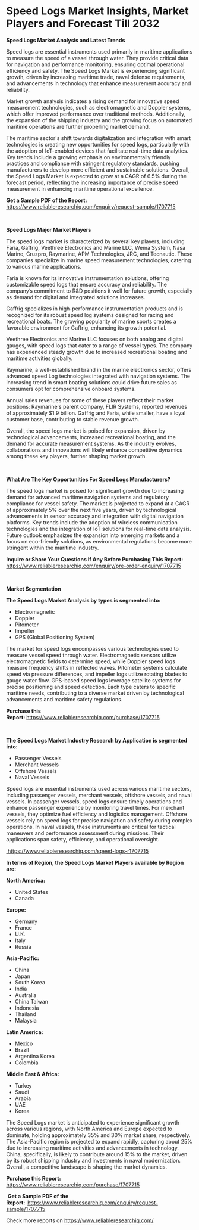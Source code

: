 <p><h1>Speed Logs Market Insights, Market Players and Forecast Till 2032</h1></p><p><strong>Speed Logs Market Analysis and Latest Trends</strong></p>
<p><p>Speed logs are essential instruments used primarily in maritime applications to measure the speed of a vessel through water. They provide critical data for navigation and performance monitoring, ensuring optimal operational efficiency and safety. The Speed Logs Market is experiencing significant growth, driven by increasing maritime trade, naval defense requirements, and advancements in technology that enhance measurement accuracy and reliability.</p><p>Market growth analysis indicates a rising demand for innovative speed measurement technologies, such as electromagnetic and Doppler systems, which offer improved performance over traditional methods. Additionally, the expansion of the shipping industry and the growing focus on automated maritime operations are further propelling market demand.</p><p>The maritime sector's shift towards digitalization and integration with smart technologies is creating new opportunities for speed logs, particularly with the adoption of IoT-enabled devices that facilitate real-time data analytics. Key trends include a growing emphasis on environmentally friendly practices and compliance with stringent regulatory standards, pushing manufacturers to develop more efficient and sustainable solutions. Overall, the Speed Logs Market is expected to grow at a CAGR of 6.5% during the forecast period, reflecting the increasing importance of precise speed measurement in enhancing maritime operational excellence.</p></p>
<p><strong>Get a Sample PDF of the Report:&nbsp;</strong> <a href="https://www.reliableresearchiq.com/enquiry/request-sample/1707715?utm_campaign=3513&utm_medium=2&utm_source=Github&utm_content=ia&utm_term=09042025&utm_id=speed-logs">https://www.reliableresearchiq.com/enquiry/request-sample/1707715</a></p>
<p>&nbsp;</p>
<p><strong>Speed Logs Major Market Players</strong></p>
<p><p>The speed logs market is characterized by several key players, including Faria, Gaffrig, Veethree Electronics and Marine LLC, Wema System, Nasa Marine, Cruzpro, Raymarine, APM Technologies, JRC, and Tecnautic. These companies specialize in marine speed measurement technologies, catering to various marine applications.</p><p>Faria is known for its innovative instrumentation solutions, offering customizable speed logs that ensure accuracy and reliability. The company’s commitment to R&D positions it well for future growth, especially as demand for digital and integrated solutions increases. </p><p>Gaffrig specializes in high-performance instrumentation products and is recognized for its robust speed log systems designed for racing and recreational boats. The growing popularity of marine sports creates a favorable environment for Gaffrig, enhancing its growth potential.</p><p>Veethree Electronics and Marine LLC focuses on both analog and digital gauges, with speed logs that cater to a range of vessel types. The company has experienced steady growth due to increased recreational boating and maritime activities globally.</p><p>Raymarine, a well-established brand in the marine electronics sector, offers advanced speed Log technologies integrated with navigation systems. The increasing trend in smart boating solutions could drive future sales as consumers opt for comprehensive onboard systems.</p><p>Annual sales revenues for some of these players reflect their market positions: Raymarine's parent company, FLIR Systems, reported revenues of approximately $1.9 billion. Gaffrig and Faria, while smaller, have a loyal customer base, contributing to stable revenue growth.</p><p>Overall, the speed logs market is poised for expansion, driven by technological advancements, increased recreational boating, and the demand for accurate measurement systems. As the industry evolves, collaborations and innovations will likely enhance competitive dynamics among these key players, further shaping market growth.</p></p>
<p>&nbsp;</p>
<p><strong>What Are The Key Opportunities For Speed Logs Manufacturers?</strong></p>
<p><p>The speed logs market is poised for significant growth due to increasing demand for advanced maritime navigation systems and regulatory compliance for vessel safety. The market is projected to expand at a CAGR of approximately 5% over the next five years, driven by technological advancements in sensor accuracy and integration with digital navigation platforms. Key trends include the adoption of wireless communication technologies and the integration of IoT solutions for real-time data analysis. Future outlook emphasizes the expansion into emerging markets and a focus on eco-friendly solutions, as environmental regulations become more stringent within the maritime industry.</p></p>
<p><strong>Inquire or Share Your Questions If Any Before Purchasing This Report:</strong> <a href="https://www.reliableresearchiq.com/enquiry/pre-order-enquiry/1707715?utm_campaign=3513&utm_medium=2&utm_source=Github&utm_content=ia&utm_term=09042025&utm_id=speed-logs">https://www.reliableresearchiq.com/enquiry/pre-order-enquiry/1707715</a></p>
<p>&nbsp;</p>
<p><strong>Market Segmentation</strong></p>
<p><strong>The Speed Logs Market Analysis by types is segmented into:</strong></p>
<p><ul><li>Electromagnetic</li><li>Doppler</li><li>Pitometer</li><li>Impeller</li><li>GPS (Global Positioning System)</li></ul></p>
<p><p>The market for speed logs encompasses various technologies used to measure vessel speed through water. Electromagnetic sensors utilize electromagnetic fields to determine speed, while Doppler speed logs measure frequency shifts in reflected waves. Pitometer systems calculate speed via pressure differences, and impeller logs utilize rotating blades to gauge water flow. GPS-based speed logs leverage satellite systems for precise positioning and speed detection. Each type caters to specific maritime needs, contributing to a diverse market driven by technological advancements and maritime safety regulations.</p></p>
<p><strong>Purchase this Report:&nbsp;</strong><a href="https://www.reliableresearchiq.com/purchase/1707715?utm_campaign=3513&utm_medium=2&utm_source=Github&utm_content=ia&utm_term=09042025&utm_id=speed-logs">https://www.reliableresearchiq.com/purchase/1707715</a></p>
<p>&nbsp;</p>
<p><strong>The Speed Logs Market Industry Research by Application is segmented into:</strong></p>
<p><ul><li>Passenger Vessels</li><li>Merchant Vessels</li><li>Offshore Vessels</li><li>Naval Vessels</li></ul></p>
<p><p>Speed logs are essential instruments used across various maritime sectors, including passenger vessels, merchant vessels, offshore vessels, and naval vessels. In passenger vessels, speed logs ensure timely operations and enhance passenger experience by monitoring travel times. For merchant vessels, they optimize fuel efficiency and logistics management. Offshore vessels rely on speed logs for precise navigation and safety during complex operations. In naval vessels, these instruments are critical for tactical maneuvers and performance assessment during missions. Their applications span safety, efficiency, and operational oversight.</p></p>
<p><a href="https://www.reliableresearchiq.com/speed-logs-r1707715?utm_campaign=3513&utm_medium=2&utm_source=Github&utm_content=ia&utm_term=09042025&utm_id=speed-logs">&nbsp;https://www.reliableresearchiq.com/speed-logs-r1707715</a></p>
<p><strong>In terms of Region, the Speed Logs Market Players available by Region are:</strong></p>
<p>
    <p> <strong> North America: </strong>
        <ul>
            <li>United States</li>
            <li>Canada</li>
        </ul>
        </p> 
    <p> <strong> Europe: </strong>
        <ul>
            <li>Germany</li>
            <li>France</li>
            <li>U.K.</li>
            <li>Italy</li>
            <li>Russia</li>
        </ul>
        </p> 
    <p> <strong> Asia-Pacific: </strong>
        <ul>
            <li>China</li>
            <li>Japan</li>
            <li>South Korea</li>
            <li>India</li>
            <li>Australia</li>
            <li>China Taiwan</li>
            <li>Indonesia</li>
            <li>Thailand</li>
            <li>Malaysia</li>
        </ul>
        </p> 
    <p> <strong> Latin America: </strong>
        <ul>
            <li>Mexico</li>
            <li>Brazil</li>
            <li>Argentina Korea</li>
            <li>Colombia</li>
        </ul>
        </p> 
    <p> <strong> Middle East & Africa: </strong>
        <ul>
            <li>Turkey</li>
            <li>Saudi</li>
            <li>Arabia</li>
            <li>UAE</li>
            <li>Korea</li>
        </ul>
    </p>
    </p>
<p><p>The Speed Logs market is anticipated to experience significant growth across various regions, with North America and Europe expected to dominate, holding approximately 35% and 30% market share, respectively. The Asia-Pacific region is projected to expand rapidly, capturing about 25% due to increasing maritime activities and advancements in technology. China, specifically, is likely to contribute around 15% to the market, driven by its robust shipping industry and investments in naval modernization. Overall, a competitive landscape is shaping the market dynamics.</p></p>
<p><strong>Purchase this Report: </strong><a href="https://www.reliableresearchiq.com/purchase/1707715?utm_campaign=3513&utm_medium=2&utm_source=Github&utm_content=ia&utm_term=09042025&utm_id=speed-logs">https://www.reliableresearchiq.com/purchase/1707715</a></p>
<p>&nbsp;<strong>Get a Sample PDF of the Report:&nbsp;&nbsp;</strong><a href="https://www.reliableresearchiq.com/enquiry/request-sample/1707715?utm_campaign=3513&utm_medium=2&utm_source=Github&utm_content=ia&utm_term=09042025&utm_id=speed-logs">https://www.reliableresearchiq.com/enquiry/request-sample/1707715</a></p>
<p><strong></strong></p>
<p>Check more reports on <a href="https://www.reliableresearchiq.com/?utm_campaign=3513&utm_medium=2&utm_source=Github&utm_content=ia&utm_term=09042025&utm_id=speed-logs">https://www.reliableresearchiq.com/</a></p>